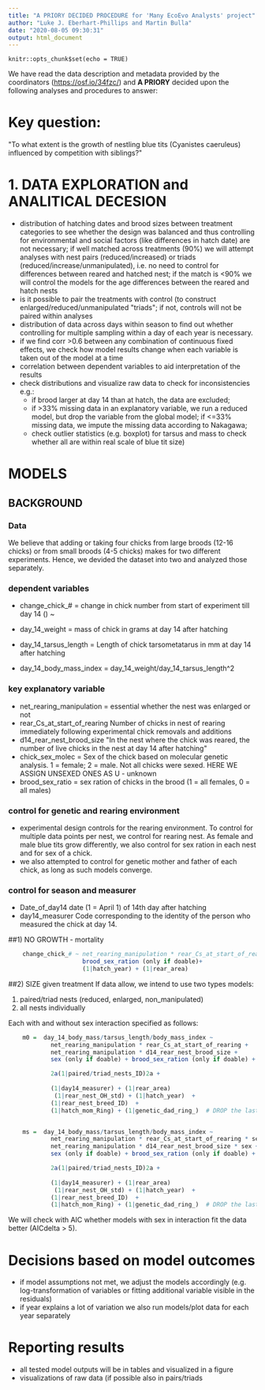 ```yaml
---
title: "A PRIORY DECIDED PROCEDURE for 'Many EcoEvo Analysts' project"
author: "Luke J. Eberhart-Phillips and Martin Bulla"
date: "2020-08-05 09:30:31"
output: html_document
---
```


```{r setup, include=FALSE}
knitr::opts_chunk$set(echo = TRUE)
```

We have read the data description and metadata provided by the coordinators (https://osf.io/34fzc/) and **A PRIORY** decided upon the following analyses and procedures to answer:

# Key question: 
"To what extent is the growth of nestling blue tits (Cyanistes caeruleus) influenced by competition with siblings?" 

# 1. DATA EXPLORATION and ANALITICAL DECESION
- distribution of hatching dates and brood sizes between treatment categories to see whether the design was balanced and thus controlling for environmental and social factors (like differences in hatch date) are not necessary; if well matched across treatments (90%) we will attempt analyses with nest pairs (reduced/increased) or triads (reduced/increase/unmanipulated), i.e. no need to control for differences between reared and hatched nest; if the match is <90% we will control the models for the age differences between the reared and hatch nests
- is it possible to pair the treatments with control (to construct enlarged/reduced/unmanipulated "triads"; if not, controls will not be paired within analyses
- distribution of data across days within season to find out whether controlling for multiple sampling within a day of each year is necessary. 
- if we find corr >0.6 between any combination of continuous fixed effects, we check how model results change when each variable is taken out of the model at a time
- correlation between dependent variables to aid interpretation of the results
- check distributions and visualize raw data to check for inconsistencies e.g.: 
    - if brood larger at day 14 than at hatch, the data are excluded; 
    - if >33% missing data in an explanatory variable, we run a reduced model, but drop the variable from the global model; if <=33% missing data, we impute the missing data according to Nakagawa;
    - check outlier statistics (e.g. boxplot) for tarsus and mass to check whether all are within real scale of blue tit size)

# MODELS  

## BACKGROUND
        
### Data      
We believe that adding or taking four chicks from large broods (12-16 chicks) or from small broods (4-5 chicks) makes for two different experiments. Hence, we devided the dataset into two and analyzed those separately. 

###  dependent variables
- change_chick_# = change in chick number from start of experiment till day 14 () ~ 

- day_14_weight = mass of chick in grams at day 14 after hatching
- day_14_tarsus_length = Length of chick tarsometatarus in mm at day 14 after hatching    
- day_14_body_mass_index = day_14_weight/day_14_tarsus_length^2


### key explanatory variable
- net_rearing_manipulation = essential whether the nest was enlarged or not
- rear_Cs_at_start_of_rearing   Number of chicks in nest of rearing immediately following experimental chick removals and additions
- d14_rear_nest_brood_size    "In the nest where the chick was reared, the number of live chicks in the nest at day 14 after hatching"
- chick_sex_molec = Sex of the chick based on molecular genetic analysis. 1 = female; 2 = male.  Not all chicks were sexed. HERE WE ASSIGN UNSEXED ONES AS U - unknown
- brood_sex_ratio = sex ration of chicks in the brood (1 = all females, 0 = all males)

### control for genetic and rearing environment 
- experimental design controls for the rearing environment. To control for multiple data points per nest, we control for rearing nest. As female and male blue tits grow differently, we also control for sex ration in each nest and for sex of a chick.
- we also attempted to control for genetic mother and father of each chick, as long as such models converge. 

### control for season and measurer
- Date_of_day14  date (1 = April 1) of 14th day after hatching
- day14_measurer  Code corresponding to the identity of the person who measured the chick at day 14.
        

##1) NO GROWTH - mortality
```r    
    change_chick_# ~ net_rearing_manipulation * rear_Cs_at_start_of_rearing + 
                     brood_sex_ration (only if doable)+ 
                     (1|hatch_year) + (1|rear_area)
```                                           

##2) SIZE given treatment
If data allow, we intend to use two types models:
1. paired/triad nests (reduced, enlarged, non_manipulated) 
2. all nests individually

Each with and without sex interaction specified as follows:
```r    
    m0 =  day_14_body_mass/tarsus_length/body_mass_index ~ 
            net_rearing_manipulation * rear_Cs_at_start_of_rearing +
            net_rearing_manipulation * d14_rear_nest_brood_size +
            sex (only if doable) + brood_sex_ration (only if doable) + 

            2a(1|paired/triad_nests_ID)2a +
            
            (1|day14_measurer) + (1|rear_area)
             (1|rear_nest_OH_std) + (1|hatch_year)  +
            (1|rear_nest_breed_ID)  + 
            (1|hatch_mom_Ring) + (1|genetic_dad_ring_)  # DROP the last two if the model does not converge


    ms =  day_14_body_mass/tarsus_length/body_mass_index ~ 
            net_rearing_manipulation * rear_Cs_at_start_of_rearing * sex+
            net_rearing_manipulation * d14_rear_nest_brood_size * sex +
            sex (only if doable) + brood_sex_ration (only if doable) + 

            2a(1|paired/triad_nests_ID)2a +
            
            (1|day14_measurer) + (1|rear_area)
             (1|rear_nest_OH_std) + (1|hatch_year)  +
            (1|rear_nest_breed_ID)  + 
            (1|hatch_mom_Ring) + (1|genetic_dad_ring_)  # DROP the last two if the model does not converge
``` 
    
We will check with AIC whether models with sex in interaction fit the data better (AICdelta > 5).

# Decisions based on model outcomes  
- if model assumptions not met, we adjust the models accordingly (e.g. log-transformation of variables or fitting additional variable visible in the residuals)
- if year explains a lot of variation we also run models/plot data for each year separately

# Reporting results
- all tested model outputs will be in tables and visualized in a figure 
- visualizations of raw data (if possible also in pairs/triads